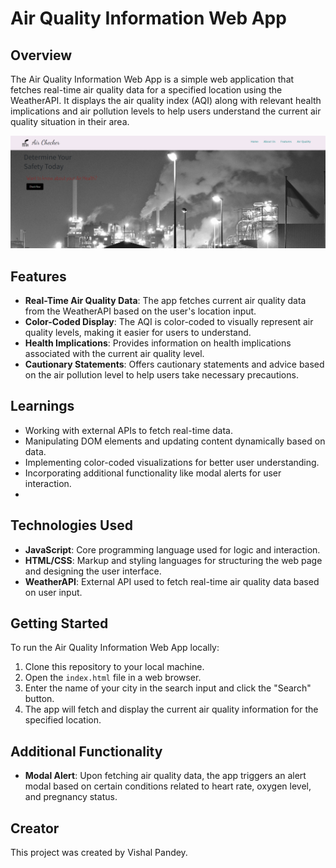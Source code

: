 # Air Quality Information Web App

## Overview

The Air Quality Information Web App is a simple web application that fetches real-time air quality data for a specified location using the WeatherAPI. It displays the air quality index (AQI) along with relevant health implications and air pollution levels to help users understand the current air quality situation in their area.

![Preview](/preview.png)

## Features

- **Real-Time Air Quality Data**: The app fetches current air quality data from the WeatherAPI based on the user's location input.
- **Color-Coded Display**: The AQI is color-coded to visually represent air quality levels, making it easier for users to understand.
- **Health Implications**: Provides information on health implications associated with the current air quality level.
- **Cautionary Statements**: Offers cautionary statements and advice based on the air pollution level to help users take necessary precautions.

## Learnings

- Working with external APIs to fetch real-time data.
- Manipulating DOM elements and updating content dynamically based on data.
- Implementing color-coded visualizations for better user understanding.
- Incorporating additional functionality like modal alerts for user interaction.
- 
## Technologies Used

- **JavaScript**: Core programming language used for logic and interaction.
- **HTML/CSS**: Markup and styling languages for structuring the web page and designing the user interface.
- **WeatherAPI**: External API used to fetch real-time air quality data based on user input.

## Getting Started

To run the Air Quality Information Web App locally:

1. Clone this repository to your local machine.
2. Open the `index.html` file in a web browser.
3. Enter the name of your city in the search input and click the "Search" button.
4. The app will fetch and display the current air quality information for the specified location.

## Additional Functionality

- **Modal Alert**: Upon fetching air quality data, the app triggers an alert modal based on certain conditions related to heart rate, oxygen level, and pregnancy status.

## Creator

This project was created by Vishal Pandey.




